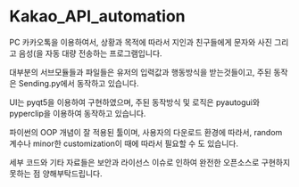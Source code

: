 # Kakao_API_automation

PC 카카오톡을 이용하여서, 상황과 목적에 따라서 지인과 친구들에게 문자와 사진 그리고 음성(을 자동 대량 전송하는 프로그램입니다. 

대부분의 서브모듈들과 파일들은 유저의 입력값과 행동방식을 받는것들이고, 주된 동작은 Sending.py에서 동작하고 있습니다.

UI는 pyqt5을 이용하여 구현하였으며, 주된 동작방식 및 로직은 pyautogui와 pyperclip을 이용하여 동작하고 있습니다.

파이썬의 OOP 개념이 잘 적용된 툴이며, 사용자의 다운로드 환경에 따라서, random 계수나 minor한 customization이 때에 따라서 필요할 수 도 있습니다.

세부 코드와 기타 자료들은 보안과 라이선스 이슈로 인하여 완전한 오픈소스로 구현하지 못하는 점 양해부탁드립니다.
